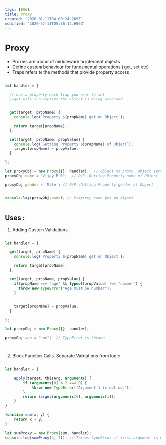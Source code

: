 ```yaml
---
tags: [ES6]
title: Proxy
created: '2020-02-11T04:00:24.269Z'
modified: '2020-02-11T05:36:12.696Z'
---
```


# Proxy

* Proxies are a kind of middleware to intercept objects
* Define custom behaviour for fundamental operations ( get, set etc)
* Traps refers to the methods that provide property access


```js

let handler = {

  // has a property each trap you want to set
  //get will run anytime the object is being accessed


  get(target, propName) {
    console.log(`Property ${propName} get on Object`);

    return target[propName];
  },

  set(target, propName, propValue) {
    console.log(`Getting Property ${propName} of Object`);
    target[propName] = propValue;
  }

};

let proxyObj = new Proxy({}, handler);  // object to proxy, object serving as the handler / middleman
proxyObj.name = "Vijay P R";  // O/P :Getting Property name of Object

proxyObj.gender = 'Male'; // O/P :Getting Property gender of Object


console.log(proxyObj.name); // Property name get on Object



```

## Uses :

1. Adding Custom Validations 


```js

let handler = {

  get(target, propName) {
    console.log(`Property ${propName} get on Object`);

    return target[propName];
  },

  set(target, propName, propValue) {
    if(propName === "age" && typeof(propValue) !== "number") {
      throw new TypeError("Age must be number");
    }
  

    target[propName] = propValue;
  }

};

let proxyObj = new Proxy({}, handler);

proxyObj.age = "abc";  // TypeError is thrown




```



2. Block Function Calls. Separate Validations from logic


```js

let handler = {

    apply(target, thisArg, arguments) {
        if (arguments[0] % 2 === 0) {
            throw new TypeError("Argument 1 is not odd");
        }
        return target(arguments[0], arguments[1]);
    }
}

function sum(x, y) {
    return x + y;
}

let sumProxy = new Proxy(sum, handler);
console.log(sumProxy(4, 7)); // Throws typeError if first argument is even 

```
